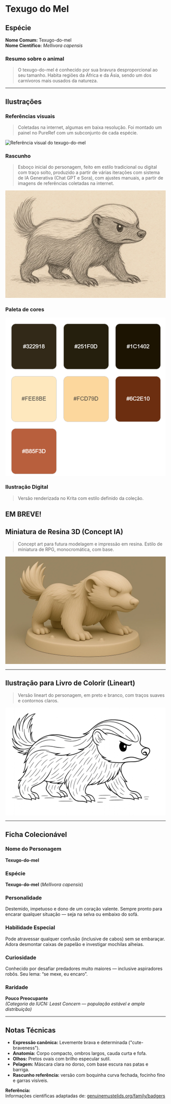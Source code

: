 # Texugo do Mel

## Espécie
**Nome Comum:** Texugo-do-mel  
**Nome Científico:** *Mellivora capensis*

### Resumo sobre o animal

> O texugo-do-mel é conhecido por sua bravura desproporcional ao seu tamanho. Habita regiões da África e da Ásia, sendo um dos carnívoros mais ousados da natureza.

---

## Ilustrações

### Referências visuais
> Coletadas na internet, algumas em baixa resolução. Foi montado um painel no PureRef com um subconjunto de cada espécie.

![Referência visual do texugo-do-mel](image.png)

### Rascunho
> Esboço inicial do personagem, feito em estilo tradicional ou digital com traço solto, produzido a partir de várias iterações com sistema de IA Generativa (Chat GPT e Sora), com ajustes manuais, a partir de imagens de referências coletadas na internet.

![Rascunho do texugo-do-mel](image-1.png)

### Paleta de cores

![Paleta do texugo-do-mel](image-5.png)

### Ilustração Digital
> Versão renderizada no Krita com estilo definido da coleção.

EM BREVE!
---

## Miniatura de Resina 3D (Concept IA)
> Concept art para futura modelagem e impressão em resina. Estilo de miniatura de RPG, monocromática, com base.

![Miniatura 3D do texugo-do-mel](image-2.png)

---

## Ilustração para Livro de Colorir (Lineart)
> Versão lineart do personagem, em preto e branco, com traços suaves e contornos claros.

![Lineart do texugo-do-mel](image-4.png)

---

## Ficha Colecionável

### Nome do Personagem
**Texugo-do-mel**

### Espécie
**Texugo-do-mel** (*Mellivora capensis*)

### Personalidade
Destemido, impetuoso e dono de um coração valente. Sempre pronto para encarar qualquer situação — seja na selva ou embaixo do sofá.

### Habilidade Especial
Pode atravessar qualquer confusão (inclusive de cabos) sem se embaraçar. Adora desmontar caixas de papelão e investigar mochilas alheias.

### Curiosidade
Conhecido por desafiar predadores muito maiores — inclusive aspiradores robôs. Seu lema: “se mexe, eu encaro”.

### Raridade
**Pouco Preocupante**  
_(Categoria da IUCN: Least Concern — população estável e ampla distribuição)_

---

## Notas Técnicas

- **Expressão canônica:** Levemente brava e determinada ("cute-braveness").
- **Anatomia:** Corpo compacto, ombros largos, cauda curta e fofa.
- **Olhos:** Pretos ovais com brilho especular sutil.
- **Pelagem:** Máscara clara no dorso, com base escura nas patas e barriga.
- **Rascunho referência:** versão com boquinha curva fechada, focinho fino e garras visíveis.

**Referência:**  
Informações científicas adaptadas de: [genuinemustelids.org/family/badgers](https://www.genuinemustelids.org/family/badgers/)

